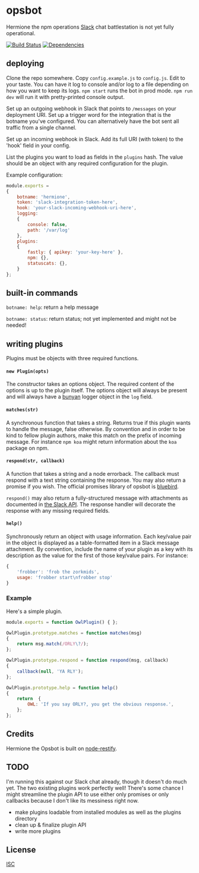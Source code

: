 # opsbot

Hermione the npm operations [Slack](https://slack.com) chat battlestation is not yet fully operational. 

[![Build Status](https://secure.travis-ci.org/ceejbot/opsbot.png)](http://travis-ci.org/ceejbot/opsbot) [![Dependencies](https://david-dm.org/ceejbot/opsbot.png)](https://david-dm.org/ceejbot/opsbot)

## deploying

Clone the repo somewhere. Copy `config.example.js` to `config.js`. Edit to your taste. You can have it log to console and/or log to a file depending on how you want to keep its logs. `npm start` runs the bot in prod mode. `npm run dev` will run it with pretty-printed console output.

Set up an outgoing webhook in Slack that points to `/messages` on your deployment URI. Set up a trigger word for the integration that is the botname you've configured. You can alternatively have the bot sent all traffic from a single channel.

Set up an incoming webhook in Slack. Add its full URI (with token) to the 'hook' field in your config.

List the plugins you want to load as fields in the `plugins` hash. The value should be an object with any required configuration for the plugin. 

Example configuration:

```javascript
module.exports =
{
    botname: 'hermione',
    token: 'slack-integration-token-here',
    hook: 'your-slack-incoming-webhook-uri-here',
    logging:
    { 
        console: false,
        path: '/var/log'
    },
    plugins:
    {
        fastly: { apikey: 'your-key-here' },
        npm: {},
        statuscats: {},
    }
};
```

## built-in commands

`botname: help`: return a help message

`botname: status`: return status; not yet implemented and might not be needed!

## writing plugins

Plugins must be objects with three required functions. 

#### `new Plugin(opts)`

The constructor takes an options object. The required content of the options is up to the plugin itself. The options object will always be present and will always have a [bunyan](https://github.com/trentm/node-bunyan) logger object in the `log` field.

#### `matches(str)`

A synchronous function that takes a string. Returns true if this plugin wants to handle the message, false otherwise. By convention and in order to be kind to fellow plugin authors, make this match on the prefix of incoming message. For instance `npm koa` might return information about the `koa` package on npm.

#### `respond(str, callback)`

A function that takes a string and a node errorback. The callback must respond with a text string containing the response. You may also return a promise if you wish. The official promises library of opsbot is [bluebird](https://github.com/petkaantonov/bluebird).

`respond()` may also return a fully-structured message with attachments as documented in [the Slack API](https://api.slack.com/docs/attachments). The response handler will decorate the response with any missing required fields.

#### `help()`

Synchronously return an object with usage information. Each key/value pair in the object is displayed as a table-formatted item in a Slack message attachment. By convention, include the name of your plugin as a key with its description as the value for the first of those key/value pairs. For instance:

```javascript
{
    'frobber': 'frob the zorkmids',
    usage: 'frobber start\nfrobber stop'
}
```

### Example 

Here's a simple plugin.

```javascript
module.exports = function OwlPlugin() { };

OwlPlugin.prototype.matches = function matches(msg)
{
    return msg.match(/ORLY\?/);
};

OwlPlugin.prototype.respond = function respond(msg, callback)
{
    callback(null, 'YA RLY');
};

OwlPlugin.prototype.help = function help()
{
    return  {
        OWL: 'If you say ORLY?, you get the obvious response.',
    };
};
```

## Credits

Hermione the Opsbot is built on [node-restify](http://mcavage.me/node-restify/).

## TODO

I'm running this against our Slack chat already, though it doesn't do much yet. The two existing plugins work perfectly well! There's some chance I might streamline the plugin API to use either only promises or only callbacks because I don't like its messiness right now.

- make plugins loadable from installed modules as well as the plugins directory
- clean up & finalize plugin API
- write more plugins

## License

[ISC](http://opensource.org/licenses/ISC)
